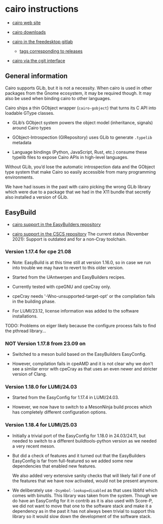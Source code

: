 # cairo instructions

-   [cairo web site](https://www.cairographics.org/)

-   [cairo downloads](https://www.cairographics.org/releases/)
  
-   [cairo in the freedesktop gitlab](https://gitlab.freedesktop.org/cairo/cairo)

    -   [tags corresponding to releases](https://gitlab.freedesktop.org/cairo/cairo/-/tags)

-   [cairo via the cgit interface](https://cgit.freedesktop.org/cairo/)


## General information

Cairo supports GLib, but it is not a necessity. When cairo is used in other packages 
from the Gnome ecosystem, it may be required though. It may also be used when binding
cairo to other languages.

Cairo ships a thin GObject wrapper (`cairo-gobject`) that turns its C API into loadable GType classes.

-   GLib’s GObject system powers the object model (inheritance, signals) around Cairo types

-   GObject-Introspection (GIRepository) uses GLib to generate `.typelib` metadata

-   Language bindings (Python, JavaScript, Rust, etc.) consume these typelib files to expose Cairo APIs 
    in high-level languages.
    
Without GLib, you’d lose the automatic introspection data and the GObject type system that 
make Cairo so easily accessible from many programming environments.

We have had issues in the past with cairo picking the wrong GLib library which were 
due to a package that we had in the X11 bundle that secretly also installed a version
of GLib.


## EasyBuild

-   [cairo support in the EasyBuilders repository](https://github.com/easybuilders/easybuild-easyconfigs/tree/develop/easybuild/easyconfigs/c/cairo)

-   [cairo support in the CSCS repository](https://github.com/eth-cscs/production/tree/master/easybuild/easyconfigs/c/cairo)
    The current status (November 2021): Support is outdated and for a non-Cray toolchain.


### Version 1.17.4 for cpe 21.08

-   Note: EasyBuild is at this time still at version 1.16.0, so in case we
    run into trouble we may have to revert to this older version.

-   Started from the UAntwerpen and EasyBuilders recipes.

-   Currently tested with cpeGNU and cpeCray only.

   -   cpeCray needs '-Wno-unsupported-target-opt' or the compilation fails in the
       building phase.

-   For LUMI/23.12, license information was added to the software installations.

TODO: Problems on eiger likely because the configure process fails to find the pthread library...


### **NOT** Version 1.17.8 from 23.09 on

-   Switched to a meson build based on the EasyBuilders EasyConfig.
  
-   However, compilation fails in cpeAMD and it is not clear why we don't
    see a similar error with cpeCray as that uses an even newer and stricter
    version of Clang.


### Version 1.18.0 for LUMI/24.03

-   Started from the EasyConfig for 1.17.4 in LUMI/24.03.
  
-   However, we now have to switch to a MesonNinja build proces which has completely 
    different configuration options.

 
### Version 1.18.4 for LUMI/25.03

-   Initially a trivial port of the EasyConfig for 1.18.0 in 24.03/24.11, but needed to switch 
    to a different buildtools-python version as we needed a very recent meson.

-   But did a check of features and it turned out that the EasyBuilders EasyConfig is far from
    full-featured so we added some new dependencies that enabled new features.
    
    We also added very extensive sanity checks that will likely fail if one of the features that
    we have now activated, would not be present anymore.
    
-   We deliberately use `-Dsymbol-lookup=disabled` as that uses libbfd which comes with binutils.
    This library was taken from the system. Though we do have an EasyConfig for it in contrib
    as it is also used with Score-P, we did not want to move that one to the software stack 
    and make it a dependency as in the past it has not always been trivial to support this library
    so it would slow down the development of the software stack.
